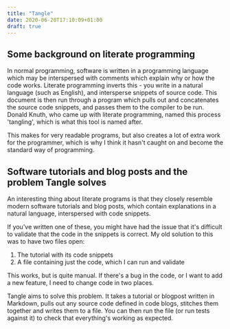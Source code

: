 ```yaml
---
title: "Tangle"
date: 2020-06-20T17:10:09+01:00
draft: true
---
```


## Some background on literate programming

In normal programming, software is written in a programming language which may
be interspersed with comments which explain why or how the code works. Literate
programming inverts this - you write in a natural language (such as English),
and intersperse snippets of source code. This document is then run through a
program which pulls out and concatenates the source code snippets, and passes
them to the compiler to be run. Donald Knuth, who came up with literate
programming, named this process 'tangling', which is what this tool is named
after.

This makes for very readable programs, but also creates a lot of extra work for
the programmer, which is why I think it hasn't caught on and become the standard
way of programming.

## Software tutorials and blog posts and the problem Tangle solves

An interesting thing about literate programs is that they closely resemble
modern software tutorials and blog posts, which contain explanations in a
natural language, interspersed with code snippets.

If you've written one of these, you might have had the issue that it's difficult
to validate that the code in the snippets is correct. My old solution to this
was to have two files open:

1. The tutorial with its code snippets
2. A file containing just the code, which I can run and validate

This works, but is quite manual. If there's a bug in the code, or I want to add
a new feature, I need to change code in two places.

Tangle aims to solve this problem. It takes a tutorial or blogpost written in
Markdown, pulls out any source code defined in code blogs, stitches them
together and writes them to a file. You can then run the file (or run tests
against it) to check that everything's working as expected.
